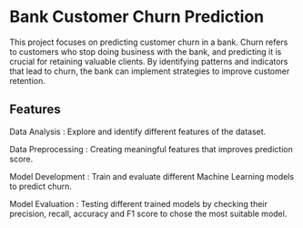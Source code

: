 # Bank Customer Churn Prediction

This project focuses on predicting customer churn in a bank. Churn refers to customers who stop doing business with the bank, and predicting it is crucial for retaining valuable clients. By identifying patterns and indicators that lead to churn, the bank can implement strategies to improve customer retention.

## Features
Data Analysis : Explore and identify different features of the dataset.

Data Preprocessing : Creating meaningful features that improves prediction score.

Model Development : Train and evaluate different Machine Learning models to predict churn.

Model Evaluation : Testing different trained models by checking their precision, recall, accuracy and F1 score to chose the most suitable model.
